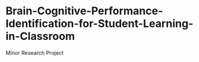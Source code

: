 # Brain-Cognitive-Performance-Identification-for-Student-Learning-in-Classroom
Minor Research Project
